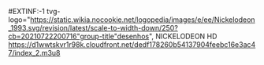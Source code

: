 #EXTINF:-1
tvg-logo="https://static.wikia.nocookie.net/logopedia/images/e/ee/Nickelodeon_1993.svg/revision/latest/scale-to-width-down/250?cb=20210722200716"group-title"desenhos",
NICKELODEON HD
https://d1wwtskvr1r98k.cloudfront.net/dedf178260b54137904feebc16e3ac47/index_2.m3u8
